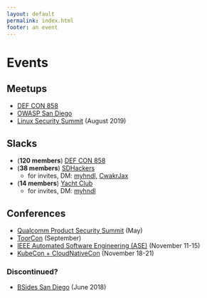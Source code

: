 ```yaml
---
layout: default
permalink: index.html
footer: an event
---
```


# Events

## Meetups

* [DEF CON 858](https://www.dc858.org/)
* [OWASP San Diego](https://www.owasp.org/index.php/SanDiego)
* [Linux Security Summit](http://blog.namei.org/2019/05/21/linux-security-summit-2019-north-america-cfp-oss-early-bird-registration/) (August 2019)

## Slacks

* (**120 members**) [DEF CON 858](https://defconsd.slack.com)
* (**38 members**) [SDHackers](https://sdhackers.slack.com)
  * for invites, DM: [myhndl](https://twitter.com/myhndl), [CwakrJax](https://twitter.com/@CwakrJax)
* (**14 members**) [Yacht Club](https://sd1337.slack.com)
  * for invites, DM: [myhndl](https://twitter.com/myhndl)

## Conferences

* [Qualcomm Product Security Summit](https://www.qualcomm.com/company/product-security/resources) (May)
* [ToorCon](https://sandiego.toorcon.net/) (September)
* [IEEE Automated Software Engineering (ASE)](https://2019.ase-conferences.org/home) (November 11-15)
* [KubeCon + CloudNativeCon](https://events.linuxfoundation.org/events/kubecon-cloudnativecon-north-america-2019/) (November 18-21)

### Discontinued?

* [BSides San Diego](http://www.bsidessd.org/) (June 2018)
